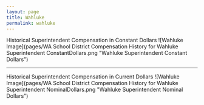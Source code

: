 ```yaml
---
layout: page
title: Wahluke
permalink: wahluke
---
```



Historical Superintendent Compensation in Constant Dollars
![Wahluke Image](pages/WA School District Compensation History for Wahluke Superintendent ConstantDollars.png "Wahluke Superintendent Constant Dollars")

___

Historical Superintendent Compensation in Current Dollars
![Wahluke Image](pages/WA School District Compensation History for Wahluke Superintendent NominalDollars.png "Wahluke Superintendent Nominal Dollars")